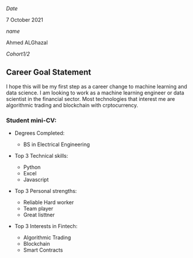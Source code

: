 *Date*

7 October 2021

*name*

Ahmed ALGhazal

*Cohort1/2*

## Career Goal Statement

I hope this will be my first step as a career change to machine learning and data science. I am looking to work as a machine learning engineer or data scientist in the financial sector. Most technologies that interest me are algorithmic trading and blockchain with crptocurrency.

### Student mini-CV:

  - Degrees Completed: 
    - BS in Electrical Engineering

  - Top 3 Technical skills:   
    - Python 
    - Excel
    - Javascript

  - Top 3 Personal strengths:   
    - Reliable Hard worker
    - Team player
    - Great listtner

  - Top 3 Interests in Fintech:  
    - Algorithmic Trading
    - Blockchain
    - Smart Contracts  



